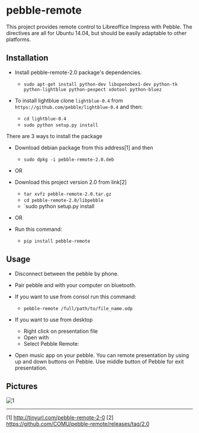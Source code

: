 pebble-remote
=========

This project provides remote control to Libreoffice Impress with Pebble. The directives are all for Ubuntu 14.04, but should be easily adaptable to other platforms. 

## Installation

* Install pebble-remote-2.0 package's dependencies.

    * `sudo apt-get install python-dev libopenobex1-dev python-tk python-lightblue python-pexpect xdotool python-bluez`

* To install lightblue clone `lightblue-0.4` from `https://github.com/pebble/lightblue-0.4` and then:
    * `cd lightblue-0.4`
    * `sudo python setup.py install`

There are 3 ways to install the package

* Download debian package from this address[1] and then

    * `sudo dpkg -i pebble-remote-2.0.deb`
* OR

* Download this project version 2.0 from link[2]

    * `tar xvfz pebble-remote-2.0.tar.gz`
    * `cd pebble-remote-2.0/libpebble`
    * `sudo python setup.py install

* OR

* Run this command:

    * `pip install pebble-remote`

## Usage

* Disconnect between the pebble by phone.

* Pair pebble and with your computer on bluetooth.

* If you want to use from consol run this command:
    
    * `pebble-remote /full/path/to/file_name.odp`

* If you want to use from desktop
    * Right click on presentation file 
    * Open with
    * Select Pebble Remote:

* Open music app on your pebble. You can remote presentation by using up and down buttons on Pebble. Use middle button of Pebble for exit presentation. 

## Pictures

![1](https://github.com/COMU/pebble-remote/blob/master/pictures/Screenshot%202015-01-02%20at%2001.33.35.png)

---
[1] http://tinyurl.com/pebble-remote-2-0
[2] https://github.com/COMU/pebble-remote/releases/tag/2.0

